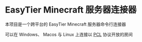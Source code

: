 # EasyTier Minecraft 服务器连接器
本项目是一个跨平台的 EasyTier Minecraft 服务器命令行连接器

可以在 Windows、 Macos 与 Linux 上连接以 [PCL](https://github.com/Meloong-Git/PCL/wiki/简洁联机标记约定) 协议开放的房间
